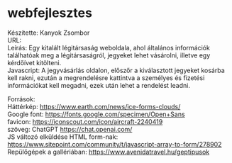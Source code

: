 # webfejlesztes

Készítette: Kanyok Zsombor\
URL:\
Leírás: Egy kitalált légitársaság weboldala, ahol általános információk találhatóak meg a légitársaságról, jegyeket lehet vásárolni, illetve egy kérdőívet kitölteni.\
Javascript: A jegyvásárlás oldalon, előszőr a kiválasztott jegyeket kosárba kell rakni, ezután a megrendelésre kattintva a személyes és fizetési információkat kell megadni, ezek után lehet a rendelést leadni.

Források:\
Háttérkép: https://www.earth.com/news/ice-forms-clouds/ \
Google font: https://fonts.google.com/specimen/Open+Sans \
favicon: https://iconscout.com/icon/aircraft-2240419 \
szöveg: ChatGPT https://chat.openai.com/ \
JS változó elküldése HTML form-nak: https://www.sitepoint.com/community/t/javascript-array-to-form/278902 \
Repülőgépek a gallériában: https://www.avenidatravel.hu/geptipusok
